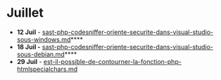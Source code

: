 # Juillet

* **12 Juil** - [sast-php-codesniffer-oriente-securite-dans-visual-studio-sous-windows.md](sast-php-codesniffer-oriente-securite-dans-visual-studio-sous-windows.md "mention")****
* **18 Juil -** [sast-php-codesniffer-oriente-securite-dans-visual-studio-sous-debian.md](sast-php-codesniffer-oriente-securite-dans-visual-studio-sous-debian.md "mention")****
* **29 Juil** - [est-il-possible-de-contourner-la-fonction-php-htmlspecialchars.md](est-il-possible-de-contourner-la-fonction-php-htmlspecialchars.md "mention")
